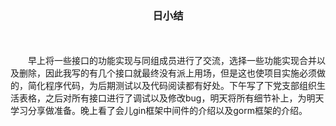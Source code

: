 <center><h3>日小结</h3></center>
<br></br>
&emsp;&emsp;早上将一些接口的功能实现与同组成员进行了交流，选择一些功能实现合并以及删除，因此我写的有几个接口就最终没有派上用场，但是这也使项目实施必须做的，简化程序代码，为后期测试以及代码阅读都有好处。下午写了下党支部组织生活表格，之后对所有接口进行了调试以及修改bug，明天将所有细节补上，为明天学习分享做准备。晚上看了会儿gin框架中间件的介绍以及gorm框架的介绍。